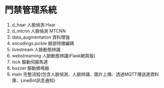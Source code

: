 # 門禁管理系統
1. d_haar 人臉偵測 Haar
2. d_mtcnn 人臉偵測 MTCNN
3. data_augmentation 資料增強
4. encodings.pickle 臉部特徵編碼
5. livestream 人臉動態辨識
6. webstreaming 人臉動態辨識(Flask網頁版)
7. lock 驅動伺服馬達
8. buzzer 驅動蜂鳴器
9. main 完整流程(包含人臉偵測、人臉辨識、圖片上傳、透過MQTT傳送進資料庫、LineBot訊息通知)